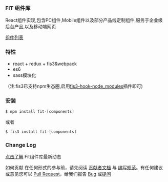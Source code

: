 ### FIT 组件库

React组件实现,包含PC组件,Mobile组件以及部分产品线定制组件,服务于企业级后台产品,以及移动端网页

[组件列表](/components/pc)

### 特性

- react + redux + fis3&webpack
- es6
- sass模块化

（注:fis3已支持npm生态圈,启用[fis3-hook-node_modules](https://github.com/fex-team/fis3-hook-node_modules)插件即可)

### 安装

~~~js
$ npm install fit-[components]
~~~

或者

~~~js
$ fis3 install fit-[components]
~~~


### Change Log

[点击了解](/components/change-log) Fit组件库最新动态


如何贡献
在任何形式的参与前，请先阅读 [贡献者文档](/components/doc) 与 [编写规范](/components/write-standard)。有任何建议或意见您可以 [Pull Request](http://gitlab.baidu.com/groups/tb-component)，给我们报告 [Bug](mailto:fex@baidu.com) 或[提问](http://gitlab.baidu.com/tb-component/awesome/issues)